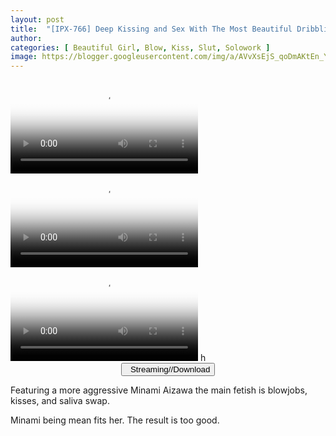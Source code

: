 ```yaml
---
layout: post
title:  "[IPX-766] Deep Kissing and Sex With The Most Beautiful Dribbling Spiteful Girl Minami Aizawa"
author: 
categories: [ Beautiful Girl, Blow, Kiss, Slut, Solowork ]
image: https://blogger.googleusercontent.com/img/a/AVvXsEjS_qoDmAKtEn_Y5x1vcP1G8gcqq-f5o4B6rYw7iWUUu8kwXu1U9fyddpY3WroN3u-udrjd18FOCWwQLgMXBnMFnmbafyOMRkDw4wiO21y-JAzTQRLtR330XHC8N3vMX9MWLNHLGDikFlDZyQjKfvju4lmK9DekFUle2tPRFneUaOFmqKZd8-_YettD=s16000
---
```


<video class='js-player' poster="https://blogger.googleusercontent.com/img/a/AVvXsEjS_qoDmAKtEn_Y5x1vcP1G8gcqq-f5o4B6rYw7iWUUu8kwXu1U9fyddpY3WroN3u-udrjd18FOCWwQLgMXBnMFnmbafyOMRkDw4wiO21y-JAzTQRLtR330XHC8N3vMX9MWLNHLGDikFlDZyQjKfvju4lmK9DekFUle2tPRFneUaOFmqKZd8-_YettD=s16000" controls playsinline>
  <source src="https://pr2.sbcdnvideo.com/tysxedeoag66j6cdaarbhqqbe67i2m2aev2rh4clxgvglmya34wmfhcrgwqq/IPX-766.mp4" type="video/mp4">
</video>

<video class='js-player' poster="https://blogger.googleusercontent.com/img/a/AVvXsEjS_qoDmAKtEn_Y5x1vcP1G8gcqq-f5o4B6rYw7iWUUu8kwXu1U9fyddpY3WroN3u-udrjd18FOCWwQLgMXBnMFnmbafyOMRkDw4wiO21y-JAzTQRLtR330XHC8N3vMX9MWLNHLGDikFlDZyQjKfvju4lmK9DekFUle2tPRFneUaOFmqKZd8-_YettD=s16000" controls playsinline>
  <source src="https://javside.com/dl?op=download_orig&id=mnzbhbjo000u&mode=n&hash=13491209-36-82-1640009827-99881bbfe8e0fdd3ce6d35b7ea2bace6" type="video/mp4">
</video>

<video class='js-player' poster="https://blogger.googleusercontent.com/img/a/AVvXsEjS_qoDmAKtEn_Y5x1vcP1G8gcqq-f5o4B6rYw7iWUUu8kwXu1U9fyddpY3WroN3u-udrjd18FOCWwQLgMXBnMFnmbafyOMRkDw4wiO21y-JAzTQRLtR330XHC8N3vMX9MWLNHLGDikFlDZyQjKfvju4lmK9DekFUle2tPRFneUaOFmqKZd8-_YettD=s16000" controls playsinline>
  <source src="https://useos0hnkejv8iatujkq.larecontent.com/_dWGavXLgeiGri-_BRe87Q/1640031563/FxqdUPCaLYVjL3ga5LTIIIjOVML_4TGmwWI4VasrhM9sQvidQPj_J-q24V5UCpkh_t2lhuHv6o_RK7KG2WUsaVCs8Jh_eCHFvwoxd1o-SSxIhuM51yc4Si7hSNgIWrA4xy3HLLlxuSWNaHxpNaPCFAMOKYj1-tLcQnkpkSSF6-mzk-eaGfuZDRJ2Rar7K09Q/%5BReducing+Mosaic%5DIPX-766.mp4?dl=1" type="video/mp4">
</video>
h

<center>
<a href="/svr/ipx-766">
<button class="btn btn-outline-dark py-2 px-5 d-block w-100 show-comments"><i class="fa fa-external-link"></i> &nbsp; Streaming//Download</button>
</a>
</center>

Featuring a more aggressive Minami Aizawa the main fetish is blowjobs, kisses, and saliva swap.

Minami being mean fits her. The result is too good.
